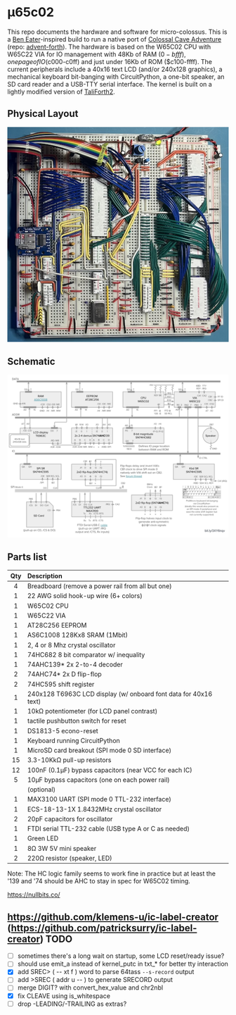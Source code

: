 &micro;65c02
===

This repo documents the hardware and software for micro-colossus.
This is a [Ben Eater](https://www.youtube.com/@BenEater)-inspired build
to run a native port of [Colossal Cave Adventure](https://en.wikipedia.org/wiki/Colossal_Cave_Adventure)
(repo: [advent-forth](https://github.com/patricksurry/advent-forth)).
The hardware is based on the W65C02 CPU with W65C22 VIA for IO management with
48Kb of RAM ($0-bfff), one page of IO ($c000-c0ff) and just under 16Kb
of ROM ($c100-ffff).
The current peripherals include a 40x16 text LCD (and/or 240x128 graphics),
a mechanical keyboard bit-banging with CircuitPython,
a one-bit speaker, an SD card reader and a USB-TTY serial interface.
The kernel is built on a lightly modified version of [TaliForth2](https://github.com/SamCoVT/TaliForth2/).

Physical Layout
---

![breadboard layout](./bb20241014.jpg)

Schematic
---

![schematic](./uc-schematic.jpg)

Parts list
---


Qty | Description
:---: | :---
4	| Breadboard (remove a power rail from all but one)
1	| 22 AWG solid hook-up wire (6+ colors)
1	| W65C02 CPU
1	| W65C22 VIA
1	| AT28C256 EEPROM
1   | AS6C1008 128Kx8 SRAM (1Mbit)
1	| 2, 4 or 8 Mhz crystal oscillator
1   | 74HC682 8 bit comparator w/ inequality
1   | 74AHC139* 2x 2-to-4 decoder
2   | 74AHC74* 2x D flip-flop
2   | 74HC595 shift register
1   | 240x128 T6963C LCD display (w/ onboard font data for 40x16 text)
1   | 10kΩ potentiometer (for LCD panel contrast)
1   | tactile pushbutton switch for reset
1   | DS1813-5 econo-reset
1   | Keyboard running CircuitPython
1   | MicroSD card breakout (SPI mode 0 SD interface)
15  | 3.3-10KkΩ pull-up resistors
12  | 100nF (0.1µF) bypass capacitors (near VCC for each IC)
5   | 10µF bypass capacitors (one on each power rail)
|    | (optional) |
1   | MAX3100 UART (SPI mode 0 TTL-232 interface)
1   | ECS-18-13-1X 1.8432MHz crystal oscillator
2   | 20pF capacitors for oscillator
1   | FTDI serial TTL-232 cable (USB type A or C as needed)
1   | Green LED
1   | 8Ω 3W 5V mini speaker
2   | 220Ω resistor (speaker, LED)

Note: The HC logic family seems to work fine in practice but at least the '139 and '74 should be AHC to stay in spec for W65C02 timing.


https://nullbits.co/

https://github.com/klemens-u/ic-label-creator (https://github.com/patricksurry/ic-label-creator)
TODO
---

- [ ] sometimes there's a long wait on startup, some LCD reset/ready issue?
- [ ] should use emit_a instead of kernel_putc in txt_* for better tty interaction
- [x] add SREC> ( -- xt f ) word to parse 64tass `--s-record` output
- [ ] add >SREC ( addr u -- ) to generate SRECORD output
- [ ] merge DIGIT? with convert_hex_value and chr2nbl
- [x] fix CLEAVE using is_whitespace
- [ ] drop -LEADING/-TRAILING as extras?